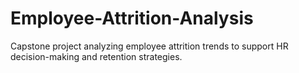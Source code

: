 # Employee-Attrition-Analysis
Capstone project analyzing employee attrition trends to support HR decision-making and retention strategies.
